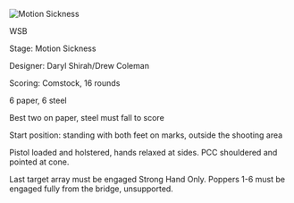 ![Motion Sickness](https://github.com/bagellord/USPSA-Stages/blob/master/16-20%20rounds/Motion%20Sickness%20-%2018%20rounds%20-%20Comstock/Motion%20Sickness.png)

WSB

Stage: Motion Sickness

Designer: Daryl Shirah/Drew Coleman

Scoring: Comstock, 16 rounds

6 paper, 6 steel

Best two on paper, steel must fall to score

Start position: standing with both feet on marks, outside the shooting area

Pistol loaded and holstered, hands relaxed at sides. PCC shouldered and pointed at cone.

Last target array must be engaged Strong Hand Only. Poppers 1-6 must be engaged fully from the bridge, unsupported.

